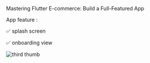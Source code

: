 Mastering Flutter E-commerce: Build a Full-Featured App

App feature : 

✅ splash screen

✅ onboarding view
 
 


![third thumb](https://github.com/user-attachments/assets/630cffa6-6da4-4dc8-a1f1-776c28c33ec9)
